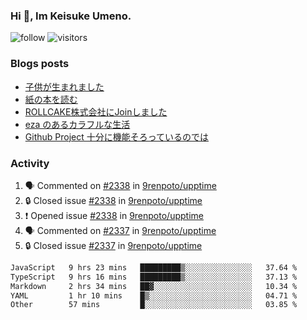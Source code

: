 ### Hi 👋, Im Keisuke Umeno.

<!--
**9renpoto/9renpoto** is a ✨ _special_ ✨ repository because its `README.md` (this file) appears on your GitHub profile.

Here are some ideas to get you started:

- 🔭 I’m currently working on ...
- 🌱 I’m currently learning ...
- 👯 I’m looking to collaborate on ...
- 🤔 I’m looking for help with ...
- 💬 Ask me about ...
- 📫 How to reach me: ...
- 😄 Pronouns: ...
- ⚡ Fun fact: ...
-->

![follow](https://img.shields.io/github/followers/9renpoto?label=Follow&style=social)
![visitors](https://komarev.com/ghpvc/?username=9renpoto&label=Profile%20views&color=0e75b6&style=flat)

### Blogs posts

<!-- BLOG-POST-LIST:START -->
- [子供が生まれました](https://9renpoto.win/entry/2024/04/18/hello-world)
- [紙の本を読む](https://9renpoto.win/entry/2024/02/25/reading-papar-book)
- [ROLLCAKE株式会社にJoinしました](https://9renpoto.win/entry/2024/02/11/join)
- [eza のあるカラフルな生活](https://9renpoto.win/entry/2024/02/01/eza)
- [Github Project 十分に機能そろっているのでは](https://9renpoto.win/entry/2024/01/14/gh-projects)
<!-- BLOG-POST-LIST:END -->

### Activity

<!--START_SECTION:activity-->
1. 🗣 Commented on [#2338](https://github.com/9renpoto/upptime/issues/2338#issuecomment-2118690089) in [9renpoto/upptime](https://github.com/9renpoto/upptime)
2. 🔒 Closed issue [#2338](https://github.com/9renpoto/upptime/issues/2338) in [9renpoto/upptime](https://github.com/9renpoto/upptime)
3. ❗ Opened issue [#2338](https://github.com/9renpoto/upptime/issues/2338) in [9renpoto/upptime](https://github.com/9renpoto/upptime)
4. 🗣 Commented on [#2337](https://github.com/9renpoto/upptime/issues/2337#issuecomment-2118621408) in [9renpoto/upptime](https://github.com/9renpoto/upptime)
5. 🔒 Closed issue [#2337](https://github.com/9renpoto/upptime/issues/2337) in [9renpoto/upptime](https://github.com/9renpoto/upptime)
<!--END_SECTION:activity-->

<!--START_SECTION:waka-->

```txt
JavaScript   9 hrs 23 mins   █████████▒░░░░░░░░░░░░░░░   37.64 %
TypeScript   9 hrs 16 mins   █████████▒░░░░░░░░░░░░░░░   37.13 %
Markdown     2 hrs 34 mins   ██▓░░░░░░░░░░░░░░░░░░░░░░   10.34 %
YAML         1 hr 10 mins    █▒░░░░░░░░░░░░░░░░░░░░░░░   04.71 %
Other        57 mins         █░░░░░░░░░░░░░░░░░░░░░░░░   03.85 %
```

<!--END_SECTION:waka-->
